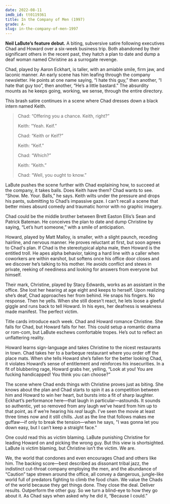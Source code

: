 ```yaml
---
date: 2022-08-11
imdb_id: tt0119361
title: In the Company of Men (1997)
grade: A-
slug: in-the-company-of-men-1997
---
```


**Neil LaBute’s feature debut.** A biting, subversive satire following executives Chad and Howard over a six-week business trip. Both abandoned by their significant others in the recent past, they hatch a plan to date and dump a deaf woman named Christine as a surrogate revenge.

<!-- end -->

Chad, played by Aaron Eckhart, is taller, with an amiable smile, firm jaw, and laconic manner. An early scene has him leafing through the company newsletter. He points at one name saying, “I hate this guy,” then another, “I hate that guy too”, then another, “He’s a little bastard.” The absurdity mounts as he keeps going, working, we sense, through the entire directory.

This brash satire continues in a scene where Chad dresses down a black intern named Keith.

> Chad: “Offering you a chance. Keith, right?”
>
> Keith: “Yeah. Keif.”
>
> Chad: “Keith or Keif?”
>
> Keith: “Keif.”
>
> Chad: “Which?”
>
> Keith: “Keith.”
>
> Chad: “Well, you ought to know.”

LaBute pushes the scene further with Chad explaining how, to succeed at the company, it takes balls. Does Keith have them? Chad wants to see. “Show. Me. Your. Balls,” he says. Keith wilts under the pressure and drops his pants, submitting to Chad’s impassive gaze. I can’t recall a scene that better mixes absurd comedy and traumatic horror with no graphic imagery.

Chad could be the middle brother between Brett Easton Ellis’s Sean and Patrick Bateman. He conceives the plan to date and dump Christine by saying, “Let’s hurt someone,” with a smile of anticipation.

Howard, played by Matt Malloy, is smaller, with a slight paunch, receding hairline, and nervous manner. He proves reluctant at first, but soon agrees to Chad's plan. If Chad is the stereotypical alpha male, then Howard is the entitled troll. He apes alpha behavior, taking a hard line with a caller when coworkers are within earshot, but softens once his office door closes and we discover he’s talking to his mother. He avoids conflict and stews in private, reeking of neediness and looking for answers from everyone but himself.

Their mark, Christine, played by Stacy Edwards, works as an assistant in the office. She lost her hearing at age eight and keeps to herself. Upon realizing she’s deaf, Chad approaches her from behind. He snaps his fingers. No response. Then he yells. When she still doesn’t react, he lets loose a gleeful giggle and runs back to tell Howard. In his eyes, her deafness is weakness made manifest. The perfect victim.

Title cards introduce each week. Chad and Howard romance Christine. She falls for Chad, but Howard falls for her. This could setup a romantic drama or rom-com, but LaBute eschews comfortable tropes. He’s out to reflect an unflattering reality.

Howard learns sign-language and takes Christine to the nicest restaurants in town. Chad takes her to a barbeque restaurant where you order off the place mats. When she tells Howard she’s fallen for the better looking Chad, it violates Howard’s sense of entitlement and reinforces his insecurities. In a fit of blubbering rage, Howard grabs her, yelling, “Look at you! You are fucking handicapped! You think you can choose?”

The scene where Chad ends things with Christine proves just as biting. She knows about the plan and Chad starts to spin it as a competition between him and Howard to win her heart, but bursts into a fit of sharp laughter. Eckhart’s performance here—that laugh in particular—astounds. It sounds so authentic, yet so removed from any laugh we’ve heard from him up to that point, as if we’re hearing his _real_ laugh. I’ve seen the movie at least three times now and it still chills. Just as the line that follows makes me guffaw—if only to break the tension—when he says, "I was gonna let you down easy, but I can’t keep a straight face."

One could read this as victim blaming. LaBute punishing Christine for leading Howard on and picking the wrong guy. But this view is shortsighted. LaBute is victim blaming, but Christine isn’t the victim. We are.

We, the world that condones and even encourages Chad and others like him. The backing score—best described as dissonant tribal jazz, the indistinct cut-throat company employing the men, and the abundance of “Caution” tape strewn around the office, all convey a dangerous, jungle-like world full of predators fighting to climb the food chain. We value the Chads of the world because they get things done. They close the deal. Deliver results. Outperform the other guy. So we turn a blind-eye to how they go about it. As Chad says when asked why he did it, “Because I could.”